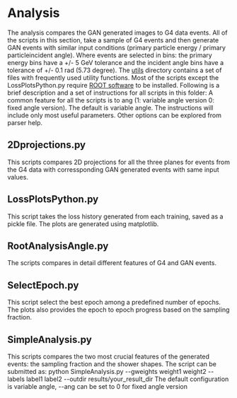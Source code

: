 # Analysis

The analysis compares the GAN generated images to G4 data events. All of the scripts in this section, take a sample of G4 events and then generate GAN events with similar input conditions (primary particle energy / primary particleincident  angle). Where events are selected in bins: the primary energy bins have a +/- 5 GeV tolerance and the incident angle bins have a tolerance of +/- 0.1 rad (5.73 degree). The [utils](utils) directory contains a set of files with frequently used utility functions. Most of the scripts except the LossPlotsPython.py require [ROOT software](https://root.cern.ch/) to be installed. Following is a brief description and a set of instructions for all scripts in this folder:
A common feature for all the scripts is to ang (1: variable angle version 0: fixed angle version). The default is variable angle. The instructions will include only most useful parameters. Other options can be explored from parser help. 

## 2Dprojections.py

This scripts compares 2D projections for all the three planes for events from the G4 data with corressponding GAN generated events with same input values.

## LossPlotsPython.py

This script takes the loss history generated from each training, saved as a pickle file. The plots are generated using matplotlib.

## RootAnalysisAngle.py 

The scripts compares in detail different features of G4 and GAN events.

## SelectEpoch.py

This script select the best epoch among a predefined number of epochs. The plots also provides the epoch to epoch progress based on the sampling fraction.

## SimpleAnalysis.py

This scripts compares the two most crucial features of the generated events: the sampling fraction and the shower shapes. The script can be submitted as:
python SimpleAnalysis.py --gweights weight1 weight2 --labels label1 label2 --outdir results/your_result_dir
The default configuration is variable angle, --ang can be set to 0 for fixed angle version
